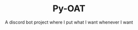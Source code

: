 <div align=center>

  # Py-OAT

  A discord bot project where I put what I want whenever I want
</div>
